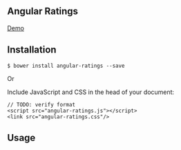 ## Angular Ratings

[Demo](_URL_)


## Installation

```
$ bower install angular-ratings --save
```

Or

Include JavaScript and CSS in the head of your document:

```
// TODO: verify format
<script src="angular-ratings.js"></script>
<link src="angular-ratings.css"/>
```

## Usage




